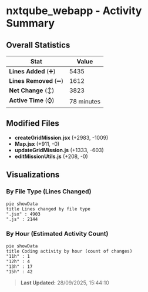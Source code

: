 # nxtqube_webapp - Activity Summary 

## Overall Statistics

| Stat                   | Value                                                             |
| ---------------------- | ----------------------------------------------------------------- |
| **Lines Added** (➕)   | 5435                                          |
| **Lines Removed** (➖) | 1612                                        |
| **Net Change** (↕)    | 3823                |
| **Active Time** (⌚)   | 78 minutes |


## Modified Files
- **createGridMission.jsx** (+2983, -1009)
- **Map.jsx** (+911, -0)
- **updateGridMission.js** (+1333, -603)
- **editMissionUtils.js** (+208, -0)

## Visualizations

### By File Type (Lines Changed)

```mermaid
pie showData
title Lines changed by file type
".jsx" : 4903
".js" : 2144
```

### By Hour (Estimated Activity Count)

```mermaid
pie showData
title Coding activity by hour (count of changes)
"11h" : 1
"12h" : 4
"13h" : 17
"15h" : 42
```


> **Last Updated:** 28/09/2025, 15:44:10